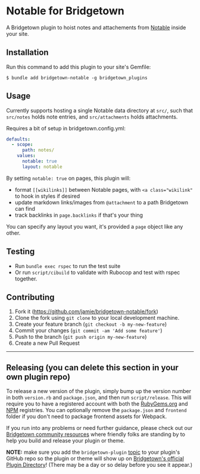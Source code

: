 # Notable for Bridgetown

A Bridgetown plugin to hoist notes and attachements from [Notable](https://notable.app/) inside your site.

## Installation

Run this command to add this plugin to your site's Gemfile:

```shell
$ bundle add bridgetown-notable -g bridgetown_plugins
```

## Usage

Currently supports hosting a single Notable data directory at `src/`, such that `src/notes` holds note entries, and `src/attachments` holds attachments.

Requires a bit of setup in bridgetown.config.yml:

```yaml
defaults:
  - scope:
      path: notes/
    values:
      notable: true
      layout: notable
```

By setting `notable: true` on pages, this plugin will:

- format `[[wikilinks]]` between Notable pages, with `<a class="wikilink"` to hook in styles if desired
- update markdown links/images from `@attachment` to a path Bridgetown can find
- track backlinks in `page.backlinks` if that's your thing

You can specify any layout you want, it's provided a `page` object like any other.

<!-- 
### Optional configuration options

The plugin will automatically use any of the following metadata variables if they are present in your site's `_data/site_metadata.yml` file.

… None yet -->

## Testing

* Run `bundle exec rspec` to run the test suite
* Or run `script/cibuild` to validate with Rubocop and test with rspec together.

## Contributing

1. Fork it (https://github.com/jamie/bridgetown-notable/fork)
2. Clone the fork using `git clone` to your local development machine.
3. Create your feature branch (`git checkout -b my-new-feature`)
4. Commit your changes (`git commit -am 'Add some feature'`)
5. Push to the branch (`git push origin my-new-feature`)
6. Create a new Pull Request

----

## Releasing (you can delete this section in your own plugin repo)

To release a new version of the plugin, simply bump up the version number in both `version.rb` and
`package.json`, and then run `script/release`. This will require you to have a registered account
with both the [RubyGems.org](https://rubygems.org) and [NPM](https://www.npmjs.com) registries.
You can optionally remove the `package.json` and `frontend` folder if you don't need to package frontend
assets for Webpack.

If you run into any problems or need further guidance, please check out our [Bridgetown community resources](https://www.bridgetownrb.com/docs/community)
where friendly folks are standing by to help you build and release your plugin or theme.

**NOTE:** make sure you add the `bridgetown-plugin` [topic](https://github.com/topics/bridgetown-plugin) to your
plugin's GitHub repo so the plugin or theme will show up on [Bridgetown's official Plugin Directory](https://www.bridgetownrb.com/plugins)! (There may be a day or so delay before you see it appear.)
